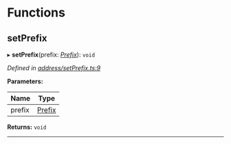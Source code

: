 

# Functions

<a id="setprefix"></a>

##  setPrefix

▸ **setPrefix**(prefix: *[Prefix](_address_types_.md#prefix)*): `void`

*Defined in [address/setPrefix.ts:9](https://github.com/polkadot-js/common/blob/c85a727/packages/keyring/src/address/setPrefix.ts#L9)*

**Parameters:**

| Name | Type |
| ------ | ------ |
| prefix | [Prefix](_address_types_.md#prefix) |

**Returns:** `void`

___

